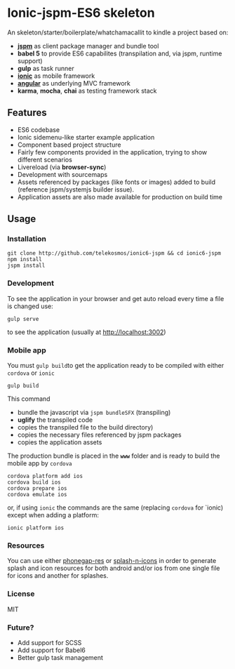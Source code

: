 # Ionic-jspm-ES6 skeleton
An skeleton/starter/boilerplate/whatchamacallit to kindle a project based on:
- __[jspm](http://jspm.io)__ as client package manager and bundle tool
- __babel 5__  to provide ES6 capabilites (transpilation and, via jspm, runtime support)
- __gulp__ as task runner
- __[ionic](http://ionicframework.com)__ as mobile framework
- __[angular](http://angularjs.org)__ as underlying MVC framework
- __karma__, __mocha__, __chai__ as testing framework stack



## Features
- ES6 codebase
- Ionic sidemenu-like starter example application
- Component based project structure
- Fairly few components provided in the application, trying to show different scenarios
- Livereload (via __browser-sync__)
- Development with sourcemaps
- Assets referenced by packages (like fonts or images) added to build (reference jspm/systemjs builder issue).
- Application assets are also made available for production on build time
## Usage
### Installation

	git clone http://github.com/telekosmos/ionic6-jspm && cd ionic6-jspm
	npm install
	jspm install
	
### Development
To see the application in your browser and get auto reload every time a file is changed use:

	gulp serve
to see the application (usually at [http://localhost:3002](http://localhost:3002))
### Mobile app
You must  `gulp build`to get the application ready to be compiled with either `cordova` or `ionic` 

	gulp build
This command

- bundle the javascript via `jspm bundleSFX` (transpiling)
- __uglify__ the transpiled code
- copies the transpiled file to the build directory)
- copies the necessary files referenced by jspm packages
- copies the application assets

The production bundle is placed in the __`www`__ folder and is ready to build the mobile app by `cordova` 

	cordova platform add ios
	cordova build ios
	cordova prepare ios
	cordova emulate ios
or, if using `ionic` the commands are the same (replacing `cordova` for `ionic) except when adding a platform:

	ionic platform ios

### Resources
You can use either [phonegap-res](https://github.com/macdonaldr93/phonegap-res) or [splash-n-icons](https://github.com/telekosmos/splash-n-icons) in order to generate splash and icon resources for both android and/or ios from one single file for icons and another for splashes.

	
### License

MIT

### Future?

- Add support for SCSS
- Add support for Babel6
- Better gulp task management

